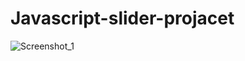 # Javascript-slider-projacet
![Screenshot_1](https://user-images.githubusercontent.com/71895811/130234545-c944c78e-c1d8-46d7-a8c0-a0d4191678f0.png)
